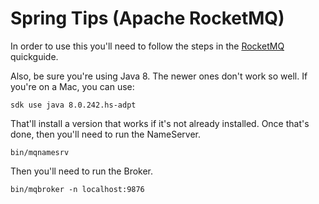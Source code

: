 # Spring Tips (Apache RocketMQ)

In order to use this you'll need to follow the steps in the [RocketMQ](https://rocketmq.apache.org/docs/quick-start/) quickguide. 

Also, be sure you're using Java 8. The newer ones don't work so well. If you're on a Mac, you can use:

```
sdk use java 8.0.242.hs-adpt
```

That'll install a version that works if it's not already installed. 
Once that's done, then you'll need to run the NameServer.

```
bin/mqnamesrv 
```

Then you'll need to run the Broker.

```
bin/mqbroker -n localhost:9876
```
